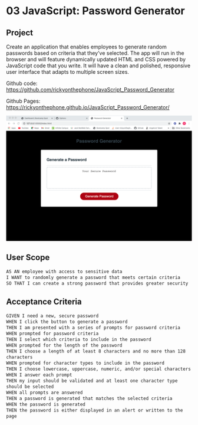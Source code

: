 # 03 JavaScript: Password Generator

## Project

Create an application that enables employees to generate random passwords based on criteria that they’ve selected. The app will run in the browser and will feature dynamically updated HTML and CSS powered by JavaScript code that you write. It will have a clean and polished, responsive user interface that adapts to multiple screen sizes.

Github code: https://github.com/rickyonthephone/JavaScript_Password_Generator

Github Pages: https://rickyonthephone.github.io/JavaScript_Password_Generator/

![ScreenShot](https://github.com/rickyonthephone/JavaScript_Password_Generator/blob/master/assets/Images/Screen%20Shot%202021-03-06%20at%202.19.01%20PM.png)



## User Scope

```
AS AN employee with access to sensitive data
I WANT to randomly generate a password that meets certain criteria
SO THAT I can create a strong password that provides greater security
```

## Acceptance Criteria

```
GIVEN I need a new, secure password
WHEN I click the button to generate a password
THEN I am presented with a series of prompts for password criteria
WHEN prompted for password criteria
THEN I select which criteria to include in the password
WHEN prompted for the length of the password
THEN I choose a length of at least 8 characters and no more than 128 characters
WHEN prompted for character types to include in the password
THEN I choose lowercase, uppercase, numeric, and/or special characters
WHEN I answer each prompt
THEN my input should be validated and at least one character type should be selected
WHEN all prompts are answered
THEN a password is generated that matches the selected criteria
WHEN the password is generated
THEN the password is either displayed in an alert or written to the page
```

